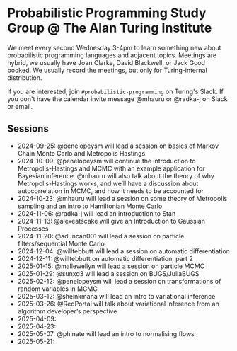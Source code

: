 # Probabilistic Programming Study Group @ The Alan Turing Institute

We meet every second Wednesday 3-4pm to learn something new about probabilistic programming languages and adjacent topics. Meetings are hybrid, we usually have Joan Clarke, David Blackwell, or Jack Good booked. We usually record the meetings, but only for Turing-internal distribution.

If you are interested, join `#probabilistic-programming` on Turing's Slack. If you don't have the calendar invite message @mhauru or @radka-j on Slack or email.

## Sessions

* 2024-09-25: @penelopeysm will lead a session on basics of Markov Chain Monte Carlo and Metropolis Hastings.
* 2024-10-09: @penelopeysm will continue the introduction to Metropolis-Hastings and MCMC with an example application for Bayesian inference. @mhauru will also talk about the theory of why Metropolis-Hastings works, and we’ll have a discussion about autocorrelation in MCMC, and how it needs to be accounted for.
* 2024-10-23: @mhauru will lead a session on some theory of Metropolis sampling and an intro to Hamiltonian Monte Carlo
* 2024-11-06: @radka-j will lead an introduction to Stan
* 2024-11-13: @alexeatscake will give an Introduction to Gaussian Processes
* 2024-11-20: @aduncan001 will lead a session on particle filters/sequential Monte Carlo
* 2024-12-04: @willtebbutt will lead a session on automatic differentiation
* 2024-12-11: @willtebbutt on automatic differentiation, part 2
* 2025-01-15: @mallewellyn will lead a session on particle MCMC
* 2025-01-29: @sunxd3 will lead a session on BUGS/JuliaBUGS
* 2025-02-12: @penelopeysm will lead a session on transformations of random variables in MCMC
* 2025-03-12: @sheinkmana will lead an intro to variational inference
* 2025-03-26: @RedPortal will talk about variational inference from an algorithm developer’s perspective
* 2025-04-09: 
* 2025-04-23: 
* 2025-05-07: @phinate will lead an intro to normalising flows
* 2025-05-21: 
